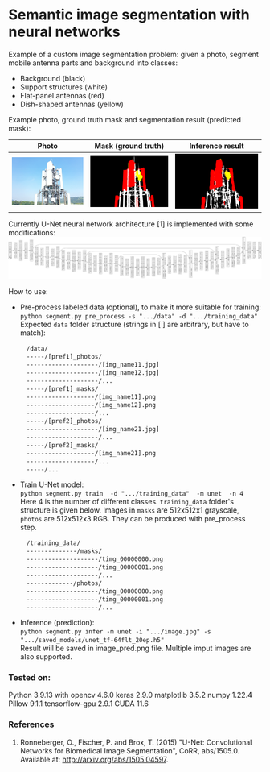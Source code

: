 # Semantic image segmentation with neural networks
Example of a custom image segmentation problem:
given a photo, segment mobile antenna parts and background into classes:
 * Background (black)
 * Support structures (white)
 * Flat-panel antennas (red)
 * Dish-shaped antennas (yellow)

Example photo, ground truth mask and segmentation result (predicted mask):

|         Photo         | Mask (ground truth) |      Inference result      |
|:---------------------:|:-------------------:|:--------------------------:|
| ![Photo](./photo.jpg) | ![Mask](./mask.png) | ![Result](./mask_pred.png) |

Currently U-Net neural network architecture [1] is implemented with some modifications:
![U-Net](./unet_tf.jpg)

How to use:
* Pre-process labeled data (optional), to make it more suitable for training:\
`python segment.py pre_process -s ".../data" -d ".../training_data"`\
Expected `data` folder structure (strings in [ ] are arbitrary, but have to match):
```
     /data/
     -----/[pref1]_photos/
     --------------------/[img_name11.jpg]
     --------------------/[img_name12.jpg]
     --------------------/...
     -----/[pref1]_masks/
     -------------------/[img_name11].png
     -------------------/[img_name12].png
     -------------------/...
     -----/[pref2]_photos/
     --------------------/[img_name21.jpg]
     --------------------/...
     -----/[pref2]_masks/
     -------------------/[img_name21].png
     -------------------/...
     -----/...
```

* Train U-Net model:\
`python segment.py train  -d ".../training_data"  -m unet  -n 4`\
Here 4 is the number of different classes. `training_data` folder's structure is given below.
Images in `masks` are 512x512x1 grayscale, `photos` are 512x512x3 RGB. They can be produced with pre_process step.
```
     /training_data/
     --------------/masks/
     --------------------/timg_00000000.png
     --------------------/timg_00000001.png
     --------------------/...
     -------------/photos/
     --------------------/timg_00000000.png
     --------------------/timg_00000001.png
     --------------------/...
```  

* Inference (prediction):\
`python segment.py infer -m unet -i ".../image.jpg" -s ".../saved_models/unet_tf-64flt_20ep.h5"`\
Result will be saved in image_pred.png file. Multiple imput images are also supported.

### Tested on:
  Python 3.9.13 with
    opencv          4.6.0
    keras           2.9.0
    matplotlib      3.5.2
    numpy           1.22.4
    Pillow          9.1.1
    tensorflow-gpu  2.9.1
  CUDA 11.6

### References
1. Ronneberger, O., Fischer, P. and Brox, T. (2015) "U-Net: Convolutional Networks for Biomedical Image Segmentation", CoRR, abs/1505.0. Available at: http://arxiv.org/abs/1505.04597.
